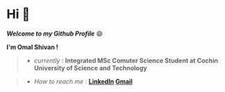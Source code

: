 # Hi  👋
***Welcome to my Github Profile***   :smile:

**I'm  __Omal Shivan__ !**

> - *currently* : **Integrated MSc Comuter Science Student at Cochin University of Science and Technology**

> - *How to reach me* :  **[LinkedIn](https://www.linkedin.com/in/omal-s-a1044a227)  [Gmail](omammu311@gmail.com)**
